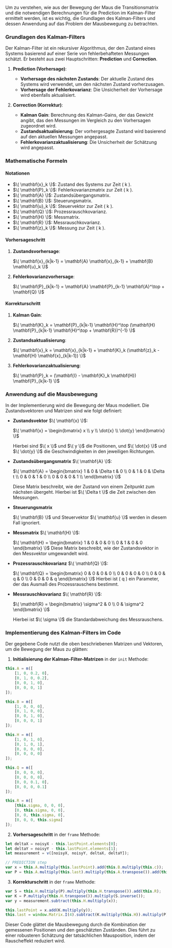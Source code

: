 Um zu verstehen, wie aus der Bewegung der Maus die Transitionsmatrix und die notwendigen Berechnungen für die Prediction im Kalman-Filter ermittelt werden, ist es wichtig, die Grundlagen des Kalman-Filters und dessen Anwendung auf das Problem der Mausbewegung zu betrachten. 

### Grundlagen des Kalman-Filters

Der Kalman-Filter ist ein rekursiver Algorithmus, der den Zustand eines Systems basierend auf einer Serie von fehlerbehafteten Messungen schätzt. Er besteht aus zwei Hauptschritten: **Prediction** und **Correction**.

1. **Prediction (Vorhersage)**:
   - **Vorhersage des nächsten Zustands**: Der aktuelle Zustand des Systems wird verwendet, um den nächsten Zustand vorherzusagen.
   - **Vorhersage der Fehlerkovarianz**: Die Unsicherheit der Vorhersage wird ebenfalls aktualisiert.

2. **Correction (Korrektur)**:
   - **Kalman Gain**: Berechnung des Kalman-Gains, der das Gewicht angibt, das den Messungen im Vergleich zu den Vorhersagen zugeordnet wird.
   - **Zustandsaktualisierung**: Der vorhergesagte Zustand wird basierend auf den aktuellen Messungen angepasst.
   - **Fehlerkovarianzaktualisierung**: Die Unsicherheit der Schätzung wird angepasst.

### Mathematische Formeln

#### Notationen

- $\( \mathbf{x}_k \)$: Zustand des Systems zur Zeit \( k \).
- $\( \mathbf{P}_k \)$: Fehlerkovarianzmatrix zur Zeit \( k \).
- $\( \mathbf{A} \)$: Zustandsübergangsmatrix.
- $\( \mathbf{B} \)$: Steuerungsmatrix.
- $\( \mathbf{u}_k \)$: Steuervektor zur Zeit \( k \).
- $\( \mathbf{Q} \)$: Prozessrauschkovarianz.
- $\( \mathbf{H} \)$: Messmatrix.
- $\( \mathbf{R} \)$: Messrauschkovarianz.
- $\( \mathbf{z}_k \)$: Messung zur Zeit \( k \).

#### Vorhersageschritt

1. **Zustandsvorhersage**:
   
   $\( \mathbf{x}_{k|k-1} = \mathbf{A} \mathbf{x}_{k-1} + \mathbf{B} \mathbf{u}_k \)$
  
1. **Fehlerkovarianzvorhersage**:
   
   $\( \mathbf{P}_{k|k-1} = \mathbf{A} \mathbf{P}_{k-1} \mathbf{A}^\top + \mathbf{Q} \)$

#### Korrekturschritt

1. **Kalman Gain**:
   
   $\( \mathbf{K}_k = \mathbf{P}_{k|k-1} \mathbf{H}^\top (\mathbf{H} \mathbf{P}_{k|k-1} \mathbf{H}^\top + \mathbf{R})^{-1} \)$

2. **Zustandsaktualisierung**:
   
   $\( \mathbf{x}_k = \mathbf{x}_{k|k-1} + \mathbf{K}_k (\mathbf{z}_k - \mathbf{H} \mathbf{x}_{k|k-1}) \)$

3. **Fehlerkovarianzaktualisierung**:
   
   $\( \mathbf{P}_k = (\mathbf{I} - \mathbf{K}_k \mathbf{H}) \mathbf{P}_{k|k-1} \)$

### Anwendung auf die Mausbewegung

In der Implementierung wird die Bewegung der Maus modelliert. Die Zustandsvektoren und Matrizen sind wie folgt definiert:

- **Zustandsvektor** $\( \mathbf{x} \)$:
  
  $\( \mathbf{x} = \begin{bmatrix} x \\ y \\ \dot{x} \\ \dot{y} \end{bmatrix} \)$
  
  Hierbei sind $\( x \)$ und $\( y \)$ die Positionen, und $\( \dot{x} \)$ und $\( \dot{y} \)$ die Geschwindigkeiten in den jeweiligen Richtungen.

- **Zustandsübergangsmatrix** $\( \mathbf{A} \)$:
  
  $\( \mathbf{A} = \begin{bmatrix}
  1 & 0 & \Delta t & 0 \\
  0 & 1 & 0 & \Delta t \\
  0 & 0 & 1 & 0 \\
  0 & 0 & 0 & 1 \\
  \end{bmatrix} \)$

  Diese Matrix beschreibt, wie der Zustand von einem Zeitpunkt zum nächsten übergeht. Hierbei ist $\( \Delta t \)$ die Zeit zwischen den Messungen.

- **Steuerungsmatrix** 
  
  $\( \mathbf{B} \)$ und Steuervektor $\( \mathbf{u} \)$ werden in diesem Fall ignoriert.

- **Messmatrix** $\( \mathbf{H} \)$:
  
  $\( \mathbf{H} = \begin{bmatrix}
  1 & 0 & 0 & 0 \\
  0 & 1 & 0 & 0
  \end{bmatrix} \)$
  Diese Matrix beschreibt, wie der Zustandsvektor in den Messvektor umgewandelt wird.

- **Prozessrauschkovarianz** $\( \mathbf{Q} \)$:
  
  $\( \mathbf{Q} = \begin{bmatrix}
  0 & 0 & 0 & 0 \\
  0 & 0 & 0 & 0 \\
  0 & 0 & q & 0 \\
  0 & 0 & 0 & q
  \end{bmatrix} \)$
  Hierbei ist \( q \) ein Parameter, der das Ausmaß des Prozessrauschens bestimmt.

- **Messrauschkovarianz** $\( \mathbf{R} \)$:
  
  $\( \mathbf{R} = \begin{bmatrix}
  \sigma^2 & 0 \\
  0 & \sigma^2
  \end{bmatrix} \)$

  Hierbei ist $\( \sigma \)$ die Standardabweichung des Messrauschens.

### Implementierung des Kalman-Filters im Code

Der gegebene Code nutzt die oben beschriebenen Matrizen und Vektoren, um die Bewegung der Maus zu glätten:

1. **Initialisierung der Kalman-Filter-Matrizen** in der `init` Methode:

```javascript
this.A = m([
    [1, 0, 0.2, 0],
    [0, 1, 0, 0.2],
    [0, 0, 1, 0],
    [0, 0, 0, 1]
]);

this.B = m([
    [1, 0, 0, 0],
    [0, 1, 0, 0],
    [0, 0, 1, 0],
    [0, 0, 0, 1]
]);

this.H = m([
    [1, 0, 1, 0],
    [0, 1, 0, 1],
    [0, 0, 0, 0],
    [0, 0, 0, 0]
]);

this.Q = m([
    [0, 0, 0, 0],
    [0, 0, 0, 0],
    [0, 0, 0.1, 0],
    [0, 0, 0, 0.1]
]);

this.R = m([
    [this.sigma, 0, 0, 0],
    [0, this.sigma, 0, 0],
    [0, 0, this.sigma, 0],
    [0, 0, 0, this.sigma]
]);
```

2. **Vorhersageschritt** in der `frame` Methode:

```javascript
let deltaX = noisyX - this.lastPoint.elements[0];
let deltaY = noisyY - this.lastPoint.elements[1];
let measurement = v([noisyX, noisyY, deltaX, deltaY]);

// PREDICTION step
var x = this.A.multiply(this.lastPoint).add(this.B.multiply(this.c));
var P = this.A.multiply(this.last).multiply(this.A.transpose()).add(this.Q);
```

3. **Korrekturschritt** in der `frame` Methode:

```javascript
var S = this.H.multiply(P).multiply(this.H.transpose()).add(this.R);
var K = P.multiply(this.H.transpose()).multiply(S.inverse());
var y = measurement.subtract(this.H.multiply(x));

this.lastPoint = x.add(K.multiply(y));
this.last = window.Matrix.I(4).subtract(K.multiply(this.H)).multiply(P);
```

Dieser Code glättet die Mausbewegung durch die Kombination der gemessenen Positionen und den geschätzten Zuständen. Dies führt zu einer robusteren Schätzung der tatsächlichen Mausposition, indem der Rauscheffekt reduziert wird.